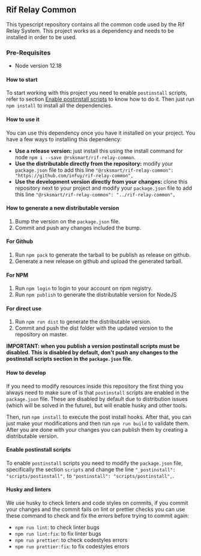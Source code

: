 ## Rif Relay Common

This typescript repository contains all the common code used by the Rif Relay System.
This project works as a dependency and needs to be installed in order to be used.

### Pre-Requisites

* Node version 12.18

#### How to start

To start working with this project you need to enable `postinstall` scripts, refer to section [Enable postinstall scripts](#enable-postinstall-scripts) to know how to do it. Then just run `npm install` to install all the dependencies.

#### How to use it

You can use this dependency once you have it installed on your project. You have a few
ways to installing this dependency:

* **Use a release version:** just install this using the install command for node `npm i --save @rsksmart/rif-relay-common`.
* **Use the distributable directly from the repository:** modify your `package.json` file
to add this line `"@rsksmart/rif-relay-common": "https://github.com/infuy/rif-relay-common",`
* **Use the development version directly from your changes:** clone this repository next to your project and modify your `package.json` file
  to add this line `"@rsksmart/rif-relay-common": "../rif-relay-common",`

#### How to generate a new distributable version

1. Bump the version on the `package.json` file.
2. Commit and push any changes included the bump.

#### For Github

1. Run `npm pack` to generate the tarball to be publish as release on github.
2. Generate a new release on github and upload the generated tarball.

#### For NPM

1. Run `npm login` to login to your account on npm registry.
2. Run `npm publish` to generate the distributable version for NodeJS

#### For direct use

1. Run `npm run dist` to generate the distributable version.
2. Commit and push the dist folder with the updated version to the repository on master.

**IMPORTANT: when you publish a version postinstall scripts must be disabled. This is disabled by default, don't push any changes to the postinstall scripts section in the `package.json` file.**

#### How to develop

If you need to modify resources inside this repository the first thing you always need to make sure of is that `postinstall` scripts are enabled in the `package.json` file. These are disabled by default due to distribution issues (which will be solved in the future), but will enable husky and other tools.

Then, run `npm install` to execute the post install hooks. After that, you can just make your modifications and then run `npm run build` to validate them. After you are done with your changes you can publish them by creating a distributable version.

#### Enable postinstall scripts

To enable `postinstall` scripts you need to modify the `package.json` file, specifically the section `scripts` and change the line `"_postinstall": "scripts/postinstall",` to `"postinstall": "scripts/postinstall",`.

#### Husky and linters

We use husky to check linters and code styles on commits, if you commit your
changes and the commit fails on lint or prettier checks you can use these command
to check and fix the errors before trying to commit again:

* `npm run lint`: to check linter bugs
* `npm run lint:fix`: to fix linter bugs
* `npm run prettier`: to check codestyles errors
* `npm run prettier:fix`: to fix codestyles errors
